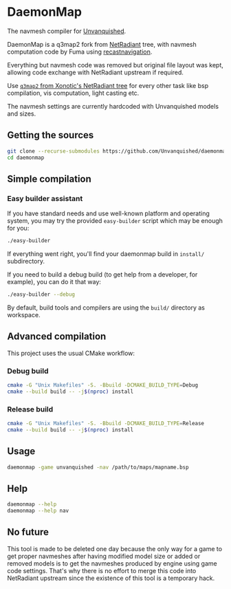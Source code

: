 DaemonMap
=========

The navmesh compiler for [Unvanquished](https://unvanquished.net/).

DaemonMap is a q3map2 fork from [NetRadiant](https://netradiant.gitlab.io) tree, with navmesh computation
code by Fuma using [recastnavigation](https://github.com/recastnavigation/recastnavigation).

Everything but navmesh code was removed but original file layout was
kept, allowing code exchange with NetRadiant upstream if required.

Use [`q3map2` from Xonotic's NetRadiant tree](https://gitlab.com/xonotic/netradiant/) for every other task
like bsp compilation, vis computation, light casting etc.

The navmesh settings are currently hardcoded with Unvanquished models and sizes.


## Getting the sources

```sh
git clone --recurse-submodules https://github.com/Unvanquished/daemonmap.git
cd daemonmap
```


## Simple compilation

### Easy builder assistant

If you have standard needs and use well-known platform and operating system, you may try the provided `easy-builder` script which may be enough for you:

```sh
./easy-builder
```

If everything went right, you'll find your daemonmap build in `install/` subdirectory.

If you need to build a debug build (to get help from a developer, for example), you can do it that way:

```sh
./easy-builder --debug
```

By default, build tools and compilers are using the `build/` directory as workspace.


## Advanced compilation

This project uses the usual CMake workflow:


### Debug build

```sh
cmake -G "Unix Makefiles" -S. -Bbuild -DCMAKE_BUILD_TYPE=Debug
cmake --build build -- -j$(nproc) install
```


### Release build

```sh
cmake -G "Unix Makefiles" -S. -Bbuild -DCMAKE_BUILD_TYPE=Release
cmake --build build -- -j$(nproc) install
```


## Usage

```sh
daemonmap -game unvanquished -nav /path/to/maps/mapname.bsp
```


## Help

```sh
daemonmap --help
daemonmap --help nav
```


## No future

This tool is made to be deleted one day because the only way for a game
to get proper navmeshes after having modified model size or added or
removed models is to get the navmeshes produced by engine using game code
settings. That's why there is no effort to merge this code into
NetRadiant upstream since the existence of this tool is a temporary hack.
